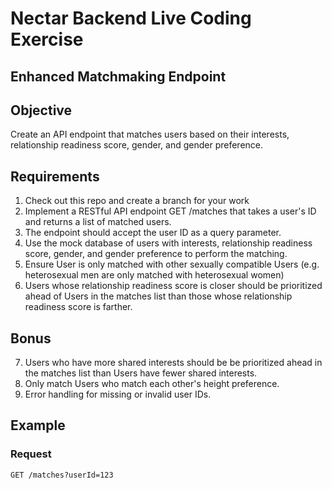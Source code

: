 # Nectar Backend Live Coding Exercise

## Enhanced Matchmaking Endpoint

## Objective

Create an API endpoint that matches users based on their interests, relationship readiness score, gender, and gender preference.

## Requirements

1. Check out this repo and create a branch for your work
2. Implement a RESTful API endpoint GET /matches that takes a user's ID and returns a list of matched users.
3. The endpoint should accept the user ID as a query parameter.
4. Use the mock database of users with interests, relationship readiness score, gender, and gender preference to perform the matching.
5. Ensure User is only matched with other sexually compatible Users (e.g. heterosexual men are only matched with heterosexual women)
6. Users whose relationship readiness score is closer should be prioritized ahead of Users in the matches list than those whose relationship readiness score is farther.

## Bonus

7. Users who have more shared interests should be be prioritized ahead in the matches list than Users have fewer shared interests.
8. Only match Users who match each other's height preference.
9. Error handling for missing or invalid user IDs.

## Example

### Request

```
GET /matches?userId=123
```

